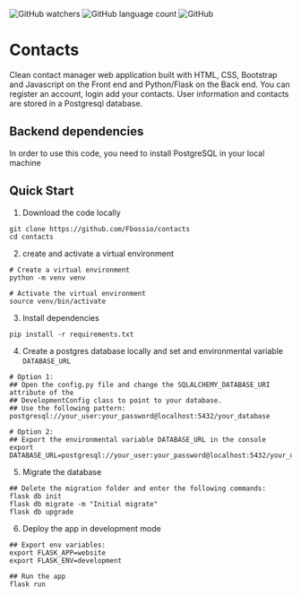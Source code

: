 ![GitHub watchers](https://img.shields.io/github/watchers/Fbossio/contacts?style=plastic) ![GitHub language count](https://img.shields.io/github/languages/count/Fbossio/contacts?style=plastic) ![GitHub](https://img.shields.io/github/license/Fbossio/contacts?style=plastic)

# Contacts

Clean contact manager web application built with HTML, CSS, Bootstrap and Javascript on the Front end and Python/Flask on the Back end.
You can register an account, login add your contacts.  User information and contacts are stored in a Postgresql database.

## Backend dependencies
In order to use this code, you need to install PostgreSQL in your local machine

## Quick Start
1. Download the code locally

```
git clone https://github.com/Fbossio/contacts
cd contacts
```
2. create and activate a virtual environment

```
# Create a virtual environment
python -m venv venv

# Activate the virtual environment
source venv/bin/activate
```

3. Install dependencies

```
pip install -r requirements.txt
```

4. Create a postgres database locally and set and environmental variable `DATABASE_URL`

```
# Option 1:
## Open the config.py file and change the SQLALCHEMY_DATABASE_URI attribute of the 
## DevelopmentConfig class to point to your database.
## Use the following pattern: 
postgresql://your_user:your_password@localhost:5432/your_database

# Option 2:
## Export the environmental variable DATABASE_URL in the console
export DATABASE_URL=postgresql://your_user:your_password@localhost:5432/your_database
```

5. Migrate the database

```
## Delete the migration folder and enter the following commands:
flask db init
flask db migrate -m "Initial migrate"
flask db upgrade
```

6. Deploy the app in development mode

```
## Export env variables:
export FLASK_APP=website
export FLASK_ENV=development

## Run the app
flask run
```
